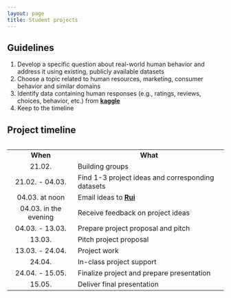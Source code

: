 ```yaml
---
layout: page
title: Student projects
---
```


## Guidelines

1. Develop a specific question about real-world human behavior and address it using existing, publicly available datasets
2. Choose a topic related to human resources, marketing, consumer behavior and similar domains
3. Identify data containing human responses (e.g., ratings, reviews, choices, behavior, etc.) from <a href="https://www.kaggle.com/datasets"><b>kaggle</b></a>
4. Keep to the timeline

## Project timeline

<table>
  <table cellspacing="0" cellpadding="0">
  <tr>
    <td style="text-align:center"><b>When</b></td>
    <td style="text-align:center"><b>What</b></td>
  </tr>
  <tr>
    <td style="text-align:center">21.02.</td>
    <td>Building groups</td>
  </tr>
  <tr>
    <td style="text-align:center">21.02. - 04.03.</td>
    <td>Find 1-3 project ideas and corresponding datasets</td>
  </tr>
  <tr>
    <td style="text-align:center">04.03. at noon</td>
    <td>Email ideas to <a href="mailto:rui.mata@unibas.ch"><b>Rui</b></a></td>
  </tr>
  <tr>
    <td style="text-align:center">04.03. in the evening</td>
    <td>Receive feedback on project ideas</td>
  </tr>
  <tr>
    <td style="text-align:center">04.03. - 13.03.</td>
    <td>Prepare project proposal and pitch</td>
  </tr>
  <tr>
    <td style="text-align:center">13.03.</td>
    <td>Pitch project proposal</td>
  </tr>
  <tr>
    <td style="text-align:center">13.03. - 24.04.</td>
    <td>Project work</td>
  </tr>
  <tr>
    <td style="text-align:center">24.04.</td>
    <td>In-class project support</td>
  </tr>
  <tr>
    <td style="text-align:center">24.04. - 15.05.</td>
    <td>Finalize project and prepare presentation</td>
  </tr>
  <tr>
    <td style="text-align:center">15.05.</td>
    <td>Deliver final presentation</td>
  </tr>
</table>
